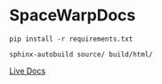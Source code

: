 ﻿# SpaceWarpDocs
 
 `pip install -r requirements.txt`
 
 `sphinx-autobuild source/ build/html/`
 
 [Live Docs](https://spacewarpdocs.readthedocs.io/)
